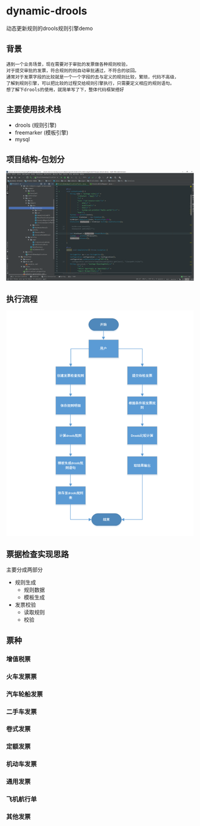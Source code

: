 # dynamic-drools
动态更新规则的drools规则引擎demo

## 背景
```
遇到一个业务场景，现在需要对于审批的发票做各种规则校验，
对于提交审批的发票，符合规则的则自动审批通过，不符合的驳回。
通常对于发票字段的比较就是一个一个字段的去与定义的规则比较，繁琐，代码不高级，
了解到规则引擎，可以把比较的过程交给规则引擎执行，只需要定义相应的规则语句。
想了解下drools的使用，就简单写了下，整体代码框架搭好
```

## 主要使用技术栈
- drools (规则引擎)
- freemarker (模板引擎)
- mysql

## 项目结构-包划分
![项目结构-包划分](/drools-demo/imgs/项目结构-包划分.png)

## 执行流程
![执行流程](/drools-demo/imgs/发票检查流程.png)

## 票据检查实现思路
主要分成两部分
- 规则生成
    - 规则数据
    - 模板生成
- 发票校验
    - 读取规则
    - 校验

## 票种
### 增值税票
### 火车发票票
### 汽车轮船发票
### 二手车发票
### 卷式发票
### 定额发票
### 机动车发票
### 通用发票
### 飞机航行单
### 其他发票